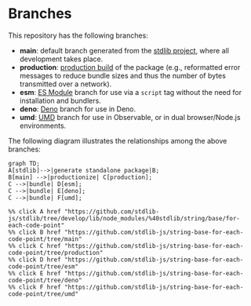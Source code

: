 <!--

@license Apache-2.0

Copyright (c) 2022 The Stdlib Authors.

Licensed under the Apache License, Version 2.0 (the "License");
you may not use this file except in compliance with the License.
You may obtain a copy of the License at

    http://www.apache.org/licenses/LICENSE-2.0

Unless required by applicable law or agreed to in writing, software
distributed under the License is distributed on an "AS IS" BASIS,
WITHOUT WARRANTIES OR CONDITIONS OF ANY KIND, either express or implied.
See the License for the specific language governing permissions and
limitations under the License.

-->

# Branches

This repository has the following branches:

-   **main**: default branch generated from the [stdlib project][stdlib-url], where all development takes place.
-   **production**: [production build][production-url] of the package (e.g., reformatted error messages to reduce bundle sizes and thus the number of bytes transmitted over a network).
-   **esm**: [ES Module][esm-url] branch for use via a `script` tag without the need for installation and bundlers.
-   **deno**: [Deno][deno-url] branch for use in Deno.
-   **umd**: [UMD][umd-url] branch for use in Observable, or in dual browser/Node.js environments.

The following diagram illustrates the relationships among the above branches:

```mermaid
graph TD;
A[stdlib]-->|generate standalone package|B;
B[main] -->|productionize| C[production];
C -->|bundle| D[esm];
C -->|bundle| E[deno];
C -->|bundle| F[umd];

%% click A href "https://github.com/stdlib-js/stdlib/tree/develop/lib/node_modules/%40stdlib/string/base/for-each-code-point"
%% click B href "https://github.com/stdlib-js/string-base-for-each-code-point/tree/main"
%% click C href "https://github.com/stdlib-js/string-base-for-each-code-point/tree/production"
%% click D href "https://github.com/stdlib-js/string-base-for-each-code-point/tree/esm"
%% click E href "https://github.com/stdlib-js/string-base-for-each-code-point/tree/deno"
%% click F href "https://github.com/stdlib-js/string-base-for-each-code-point/tree/umd"
```

[stdlib-url]: https://github.com/stdlib-js/stdlib/tree/develop/lib/node_modules/%40stdlib/string/base/for-each-code-point
[production-url]: https://github.com/stdlib-js/string-base-for-each-code-point/tree/production
[deno-url]: https://github.com/stdlib-js/string-base-for-each-code-point/tree/deno
[umd-url]: https://github.com/stdlib-js/string-base-for-each-code-point/tree/umd
[esm-url]: https://github.com/stdlib-js/string-base-for-each-code-point/tree/esm